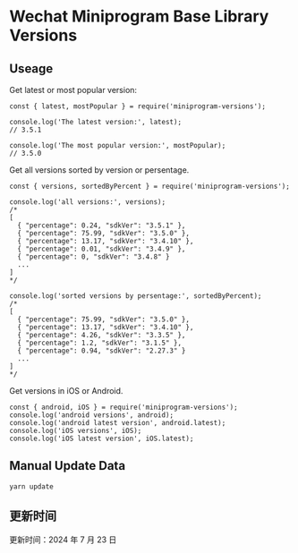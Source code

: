 
# Wechat Miniprogram Base Library Versions

## Useage

Get latest or most popular version:

```;
const { latest, mostPopular } = require('miniprogram-versions');

console.log('The latest version:', latest);
// 3.5.1

console.log('The most popular version:', mostPopular);
// 3.5.0

```

Get all versions sorted by version or persentage.

```
const { versions, sortedByPercent } = require('miniprogram-versions');

console.log('all versions:', versions);
/*
[
  { "percentage": 0.24, "sdkVer": "3.5.1" },
  { "percentage": 75.99, "sdkVer": "3.5.0" },
  { "percentage": 13.17, "sdkVer": "3.4.10" },
  { "percentage": 0.01, "sdkVer": "3.4.9" },
  { "percentage": 0, "sdkVer": "3.4.8" }
  ...
]
*/

console.log('sorted versions by persentage:', sortedByPercent);
/*
[
  { "percentage": 75.99, "sdkVer": "3.5.0" },
  { "percentage": 13.17, "sdkVer": "3.4.10" },
  { "percentage": 4.26, "sdkVer": "3.3.5" },
  { "percentage": 1.2, "sdkVer": "3.1.5" },
  { "percentage": 0.94, "sdkVer": "2.27.3" }
  ...
]
*/
```

Get versions in iOS or Android.

```
const { android, iOS } = require('miniprogram-versions');
console.log('android versions', android);
console.log('android latest version', android.latest);
console.log('iOS versions', iOS);
console.log('iOS latest version', iOS.latest);
```

## Manual Update Data

```
yarn update
```

## 更新时间

更新时间：2024 年 7 月 23 日
